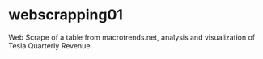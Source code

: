 # webscrapping01
Web Scrape of a table from macrotrends.net, analysis and visualization of Tesla Quarterly Revenue.
